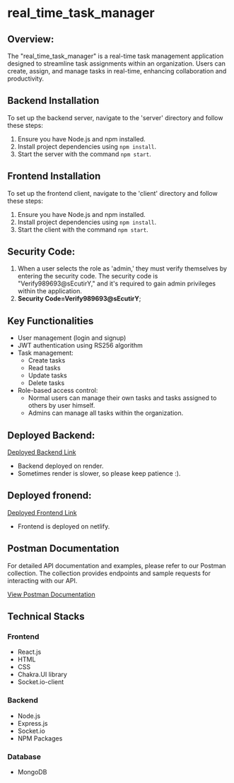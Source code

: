 # real_time_task_manager

## Overview:
The "real_time_task_manager" is a real-time task management application designed to streamline task assignments within an organization. Users can create, assign, and manage tasks in real-time, enhancing collaboration and productivity.


## Backend Installation
To set up the backend server, navigate to the 'server' directory and follow these steps:

1. Ensure you have Node.js and npm installed.
2. Install project dependencies using `npm install`.
3. Start the server with the command `npm start`.

## Frontend Installation
To set up the frontend client, navigate to the 'client' directory and follow these steps:

1. Ensure you have Node.js and npm installed.
2. Install project dependencies using `npm install`.
3. Start the client with the command `npm start`.


## Security Code:
1. When a user selects the role as 'admin,' they must verify themselves by entering the security code. The security code is "Verify989693@sEcutirY," and it's required to gain admin privileges within the application.
2. <Strong>Security Code=Verify989693@sEcutirY</strong>;

## Key Functionalities
- User management (login and signup)
- JWT authentication using RS256 algorithm
- Task management:
  - Create tasks
  - Read tasks
  - Update tasks
  - Delete tasks
- Role-based access control:
  - Normal users can manage their own tasks and tasks assigned to others by user himself.
  - Admins can manage all tasks within the organization.

## Deployed Backend:
[Deployed Backend Link](https://taskmanager-900c.onrender.com/)
- Backend deployed on render.
- Sometimes render is slower, so please keep patience :).

## Deployed fronend:
[Deployed Frontend Link](https://imaginative-gaufre-5063ee.netlify.app/)
- Frontend is deployed on netlify.

## Postman Documentation
For detailed API documentation and examples, please refer to our Postman collection. The collection provides endpoints and sample requests for interacting with our API.

[View Postman Documentation](https://documenter.getpostman.com/view/24723633/2s9YRDypdv)


## Technical Stacks

### Frontend
- React.js
- HTML
- CSS
- Chakra.UI library
- Socket.io-client

### Backend
- Node.js
- Express.js
- Socket.io
- NPM Packages

### Database
- MongoDB




